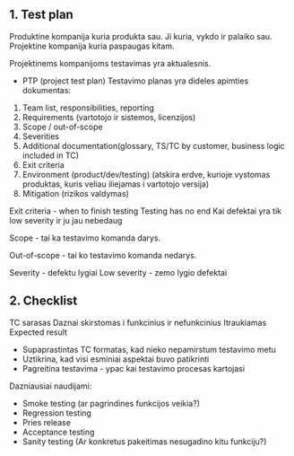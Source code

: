 ## 1. Test plan

Produktine kompanija kuria produkta sau. Ji kuria, vykdo ir palaiko sau.
Projektine kompanija kuria paspaugas kitam.

Projektinems kompanijoms testavimas yra aktualesnis.

- PTP (project test plan) 
Testavimo planas yra dideles apimties dokumentas:
1. Team list, responsibilities, reporting
2. Requirements (vartotojo ir sistemos, licenzijos)
3. Scope / out-of-scope
4. Severities
5. Additional documentation(glossary, TS/TC by customer, business logic included in TC)
6. Exit criteria
7. Environment (product/dev/testing) (atskira erdve, kurioje vystomas produktas, kuris veliau iliejamas i vartotojo versija)
8. Mitigation (rizikos valdymas)

Exit criteria - when to finish testing
Testing has no end 
Kai defektai yra tik low severity ir ju jau nebedaug

Scope - tai ka testavimo komanda darys.

Out-of-scope - tai ko testavimo komanda nedarys.

Severity - defektu lygiai
    Low severity - zemo lygio defektai
    

## 2. Checklist

TC sarasas
Daznai skirstomas i funkcinius ir nefunkcinius
Itraukiamas Expected result

* Supaprastintas TC formatas, kad nieko nepamirstum testavimo metu
* Uztikrina, kad visi esminiai aspektai buvo patikrinti
* Pagreitina testavima - ypac kai testavimo procesas kartojasi

Dazniausiai naudijami: 
* Smoke testing (ar pagrindines funkcijos veikia?)
* Regression testing
* Pries release
* Acceptance testing 
* Sanity testing (Ar konkretus pakeitimas nesugadino kitu funkciju?)
